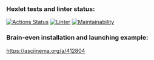 ### Hexlet tests and linter status:
[![Actions Status](https://github.com/Panasi/frontend-project-lvl1/workflows/hexlet-check/badge.svg)](https://github.com/Panasi/frontend-project-lvl1/actions)
[![Linter](https://github.com/Panasi/frontend-project-lvl1/actions/workflows/linter.yml/badge.svg)](https://github.com/Panasi/frontend-project-lvl1/actions/workflows/linter.yml)
[![Maintainability](https://api.codeclimate.com/v1/badges/a99a88d28ad37a79dbf6/maintainability)](https://codeclimate.com/github/codeclimate/codeclimate/maintainability)

### Brain-even installation and launching example:
https://asciinema.org/a/412804